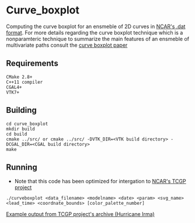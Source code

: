 # Curve_boxplot

Computing the curve boxplot for an ensmeble of 2D curves in [NCAR's .dat format](http://hurricanes.ral.ucar.edu/repository/). For more details regarding the curve boxplot technique which is a nonparamteric technique to summarize the main features of an ensmeble of multivariate paths consult the [curve boxplot paper](http://www.cs.miami.edu/home/mirzargar/papers/curve_boxplot.pdf)

## Requirements
```
CMake 2.8+
C++11 compiler
CGAL4+
VTK7+
```
## Building
```
cd curve_boxplot
mkdir build
cd build
cmake ../src/ or cmake ../src/ -DVTK_DIR=<VTK build directory> - DCGAL_DIR=<CGAL build directory>
make
```

## Running
* Note that this code has been optimized for intergation to [NCAR's TCGP project](http://hurricanes.ral.ucar.edu/)

```
./curveboxplot <data_filename> <modelname> <date> <param> <svg_name> <lead_time> <coordnate_bounds> [color_palette_number]
```

[Example output from TCGP project's archive (Hurricane Irma)](http://hurricanes.ral.ucar.edu/realtime/plots/northatlantic/2017/al112017/eps_track_gefs_boxplot_late/aal11_2017090318_eps_track_gefs_boxplot_late.png)
